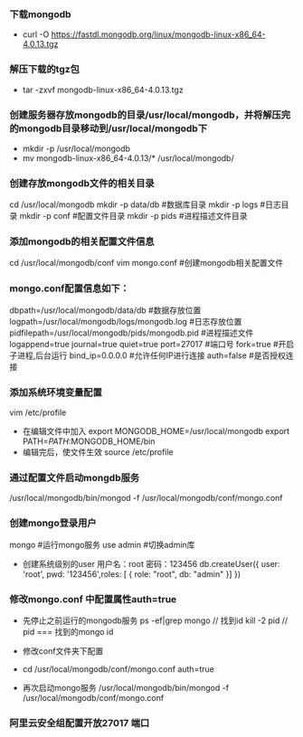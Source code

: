 ### 下载mongodb
- curl -O https://fastdl.mongodb.org/linux/mongodb-linux-x86_64-4.0.13.tgz

### 解压下载的tgz包
- tar -zxvf  mongodb-linux-x86_64-4.0.13.tgz

### 创建服务器存放mongodb的目录/usr/local/mongodb，并将解压完的mongodb目录移动到/usr/local/mongodb下
- mkdir -p /usr/local/mongodb
- mv mongodb-linux-x86_64-4.0.13/* /usr/local/mongodb/ 

### 创建存放mongodb文件的相关目录
cd  /usr/local/mongodb
mkdir -p data/db        #数据库目录
mkdir -p logs           #日志目录
mkdir -p conf           #配置文件目录
mkdir -p pids           #进程描述文件目录

### 添加mongodb的相关配置文件信息
cd  /usr/local/mongodb/conf
vim mongo.conf #创建mongodb相关配置文件

### mongo.conf配置信息如下：
dbpath=/usr/local/mongodb/data/db  #数据存放位置
logpath=/usr/local/mongodb/logs/mongodb.log #日志存放位置
pidfilepath=/usr/local/mongodb/pids/mongodb.pid #进程描述文件
logappend=true
journal=true
quiet=true
port=27017 #端口号
fork=true #开启子进程,后台运行
bind_ip=0.0.0.0 #允许任何IP进行连接
auth=false #是否授权连接

### 添加系统环境变量配置
vim /etc/profile
- 在编辑文件中加入
export MONGODB_HOME=/usr/local/mongodb
export PATH=$PATH:$MONGODB_HOME/bin
- 编辑完后，使文件生效
source /etc/profile

### 通过配置文件启动mongdb服务
/usr/local/mongodb/bin/mongod -f /usr/local/mongodb/conf/mongo.conf

### 创建mongo登录用户
mongo #运行mongo服务
use admin #切换admin库
- 创建系统级别的user 用户名：root  密码：123456
db.createUser({ user: 'root', pwd: '123456',roles: [ { role: "root", db: "admin" }] })

### 修改mongo.conf 中配置属性auth=true
- 先停止之前运行的mongodb服务
 ps -ef|grep mongo // 找到id
 kill -2 pid  // pid === 找到的mongo id

- 修改conf文件夹下配置
- cd /usr/local/mongodb/conf/mongo.conf
auth=true

- 再次启动mongo服务
/usr/local/mongodb/bin/mongod -f /usr/local/mongodb/conf/mongo.conf

### 阿里云安全组配置开放27017 端口
